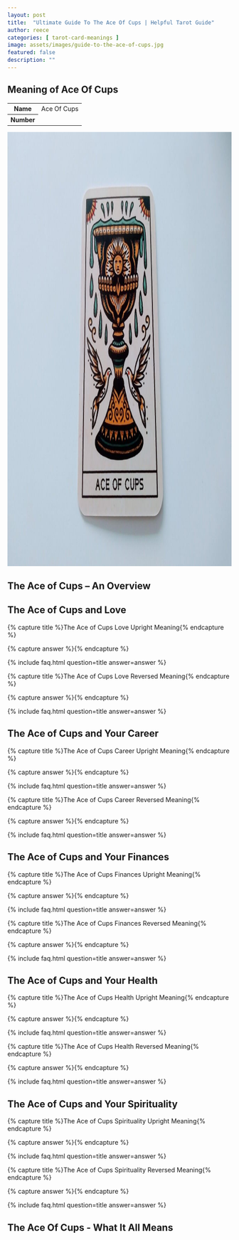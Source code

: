 ```yaml
---
layout: post
title:  "Ultimate Guide To The Ace Of Cups | Helpful Tarot Guide"
author: reece
categories: [ tarot-card-meanings ]
image: assets/images/guide-to-the-ace-of-cups.jpg
featured: false
description: ""
---
```


## Meaning of Ace Of Cups

<div class="overview">

  <table>
    <tbody>
      <tr>
        <th>Name</th>
        <td>Ace Of Cups</td>
      </tr>
      <tr>
        <th>Number</th>
        <td></td>
      </tr>
    </tbody>
  </table>

</div>


<img width="1280" height="977" src="/assets/images/tarot-cards/ace-of-cups.jpg" />

## The Ace of Cups – An Overview



## The Ace of Cups and Love

{% capture title %}The Ace of Cups Love Upright Meaning{% endcapture %}

{% capture answer %}{% endcapture %}

{% include faq.html question=title answer=answer %}

{% capture title %}The Ace of Cups Love Reversed Meaning{% endcapture %}

{% capture answer %}{% endcapture %}

{% include faq.html question=title answer=answer %}

## The Ace of Cups and Your Career

{% capture title %}The Ace of Cups Career Upright Meaning{% endcapture %}

{% capture answer %}{% endcapture %}

{% include faq.html question=title answer=answer %}

{% capture title %}The Ace of Cups Career Reversed Meaning{% endcapture %}

{% capture answer %}{% endcapture %}

{% include faq.html question=title answer=answer %}

## The Ace of Cups and Your Finances

{% capture title %}The Ace of Cups Finances Upright Meaning{% endcapture %}

{% capture answer %}{% endcapture %}

{% include faq.html question=title answer=answer %}

{% capture title %}The Ace of Cups Finances Reversed Meaning{% endcapture %}

{% capture answer %}{% endcapture %}

{% include faq.html question=title answer=answer %}

## The Ace of Cups and Your Health

{% capture title %}The Ace of Cups Health Upright Meaning{% endcapture %}

{% capture answer %}{% endcapture %}

{% include faq.html question=title answer=answer %}

{% capture title %}The Ace of Cups Health Reversed Meaning{% endcapture %}

{% capture answer %}{% endcapture %}

{% include faq.html question=title answer=answer %}

## The Ace of Cups and Your Spirituality

{% capture title %}The Ace of Cups Spirituality Upright Meaning{% endcapture %}

{% capture answer %}{% endcapture %}

{% include faq.html question=title answer=answer %}

{% capture title %}The Ace of Cups Spirituality Reversed Meaning{% endcapture %}

{% capture answer %}{% endcapture %}

{% include faq.html question=title answer=answer %}

## The Ace Of Cups - What It All Means

